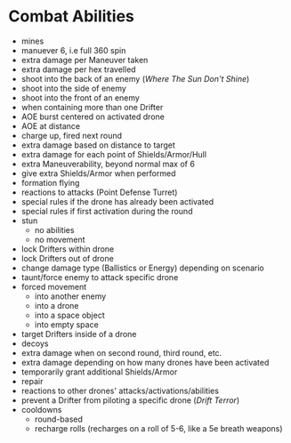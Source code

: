 # Combat Abilities

- mines
- manuever 6, i.e full 360 spin
- extra damage per Maneuver taken
- extra damage per hex travelled
- shoot into the back of an enemy (*Where The Sun Don't Shine*)
- shoot into the side of enemy
- shoot into the front of an enemy
- when containing more than one Drifter
- AOE burst centered on activated drone
- AOE at distance
- charge up, fired next round
- extra damage based on distance to target
- extra damage for each point of Shields/Armor/Hull
- extra Maneuverability, beyond normal max of 6
- give extra Shields/Armor when performed
- formation flying
- reactions to attacks (Point Defense Turret)
- special rules if the drone has already been activated
- special rules if first activation during the round
- stun
    - no abilities
    - no movement
- lock Drifters within drone
- lock Drifters out of drone
- change damage type (Ballistics or Energy) depending on scenario
- taunt/force enemy to attack specific drone
- forced movement
    - into another enemy
    - into a drone
    - into a space object
    - into empty space
- target Drifters inside of a drone
- decoys
- extra damage when on second round, third round, etc.
- extra damage depending on how many drones have been activated
- temporarily grant additional Shields/Armor
- repair
- reactions to other drones' attacks/activations/abilities
- prevent a Drifter from piloting a specific drone (*Drift Terror*)
- cooldowns
    - round-based
    - recharge rolls (recharges on a roll of 5-6, like a 5e breath weapons)
